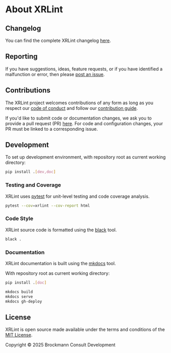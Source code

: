 # About XRLint

## Changelog

You can find the complete XRLint changelog 
[here](https://github.com/bcdev/xrlint/blob/main/CHANGES.md). 

## Reporting

If you have suggestions, ideas, feature requests, or if you have identified
a malfunction or error, then please 
[post an issue](https://github.com/bcdev/xrlint/issues). 

## Contributions

The XRLint project welcomes contributions of any form
as long as you respect our 
[code of conduct](https://github.com/bcdev/xrlint/blob/main/CODE_OF_CONDUCT.md)
and follow our 
[contribution guide](https://github.com/bcdev/xrlint/blob/main/CONTRIBUTING.md).

If you'd like to submit code or documentation changes, we ask you to provide a 
pull request (PR) 
[here](https://github.com/bcdev/xrlint/pulls). 
For code and configuration changes, your PR must be linked to a 
corresponding issue. 

## Development

To set up development environment, with repository root as current
working directory:

```bash
pip install .[dev,doc]
```

### Testing and Coverage

XRLint uses [pytest](https://docs.pytest.org/) for unit-level testing 
and code coverage analysis.

```bash
pytest --cov=xrlint --cov-report html
```

### Code Style

XRLint source code is formatted using the [black](https://black.readthedocs.io/) tool.

```bash
black .
```

### Documentation

XRLint documentation is built using the [mkdocs](https://www.mkdocs.org/) tool.

With repository root as current working directory:

```bash
pip install .[doc]

mkdocs build
mkdocs serve
mkdocs gh-deploy
```

## License

XRLint is open source made available under the terms and conditions of the 
[MIT License](https://github.com/bcdev/xrlint/blob/main/LICENSE).

Copyright © 2025 Brockmann Consult Development
